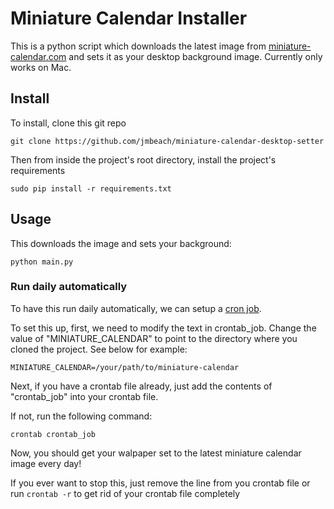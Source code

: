 # Miniature Calendar Installer

This is a python script which downloads the latest image from [miniature-calendar.com](http://miniature-calendar.com/) and sets it as your desktop background image. Currently only works on Mac.

## Install

To install, clone this git repo

```
git clone https://github.com/jmbeach/miniature-calendar-desktop-setter
```

Then from inside the project's root directory, install the project's requirements

```
sudo pip install -r requirements.txt 
```

## Usage

This downloads the image and sets your background:

```
python main.py
```

### Run daily automatically

To have this run daily automatically, we can setup a [cron job](https://en.wikipedia.org/wiki/Cron). 

To set this up, first, we need to modify the text in crontab\_job. Change the value of "MINIATURE\_CALENDAR" to point to the directory where you cloned the project. See below for example:

```
MINIATURE_CALENDAR=/your/path/to/miniature-calendar
```

Next, if you have a crontab file already, just add the contents of "crontab\_job" into your crontab file.

If not, run the following command:

```
crontab crontab_job
```

Now, you should get your walpaper set to the latest miniature calendar image every day!

If you ever want to stop this, just remove the line from you crontab file or run `crontab -r` to get rid of your crontab file completely
